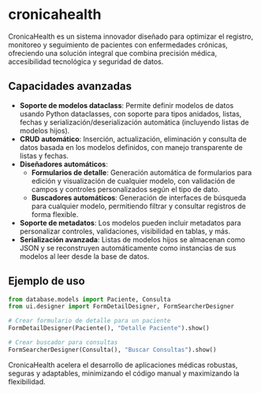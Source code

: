 # cronicahealth
CronicaHealth es un sistema innovador diseñado para optimizar el registro, monitoreo y seguimiento de pacientes con enfermedades crónicas, ofreciendo una solución integral que combina precisión médica, accesibilidad tecnológica y seguridad de datos.

## Capacidades avanzadas

- **Soporte de modelos dataclass**: Permite definir modelos de datos usando Python dataclasses, con soporte para tipos anidados, listas, fechas y serialización/deserialización automática (incluyendo listas de modelos hijos).
- **CRUD automático**: Inserción, actualización, eliminación y consulta de datos basada en los modelos definidos, con manejo transparente de listas y fechas.
- **Diseñadores automáticos**:
  - **Formularios de detalle**: Generación automática de formularios para edición y visualización de cualquier modelo, con validación de campos y controles personalizados según el tipo de dato.
  - **Buscadores automáticos**: Generación de interfaces de búsqueda para cualquier modelo, permitiendo filtrar y consultar registros de forma flexible.
- **Soporte de metadatos**: Los modelos pueden incluir metadatos para personalizar controles, validaciones, visibilidad en tablas, y más.
- **Serialización avanzada**: Listas de modelos hijos se almacenan como JSON y se reconstruyen automáticamente como instancias de sus modelos al leer desde la base de datos.

## Ejemplo de uso

```python
from database.models import Paciente, Consulta
from ui.designer import FormDetailDesigner, FormSearcherDesigner

# Crear formulario de detalle para un paciente
FormDetailDesigner(Paciente(), "Detalle Paciente").show()

# Crear buscador para consultas
FormSearcherDesigner(Consulta(), "Buscar Consultas").show()
```

CronicaHealth acelera el desarrollo de aplicaciones médicas robustas, seguras y adaptables, minimizando el código manual y maximizando la flexibilidad.
